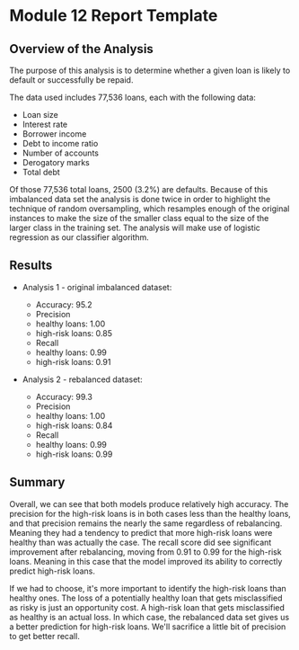 # Module 12 Report Template

## Overview of the Analysis

The purpose of this analysis is to determine whether a given loan is likely to default or successfully be repaid.  
  
The data used includes 77,536 loans, each with the following data:
  * Loan size  
  * Interest rate  
  * Borrower income  
  * Debt to income ratio  
  * Number of accounts  
  * Derogatory marks  
  * Total debt  
  
Of those 77,536 total loans, 2500 (3.2%) are defaults.  Because of this imbalanced data set the analysis is done twice in order to highlight the technique of random oversampling, which resamples enough of the original instances to make the size of the smaller class equal to the size of the larger class in the training set. The analysis will make use of logistic regression as our classifier algorithm.  


## Results  
  
* Analysis 1 - original imbalanced dataset:  
  * Accuracy: 95.2   
  * Precision  
  *   healthy loans: 1.00  
  *   high-risk loans: 0.85  
  * Recall  
  *   healthy loans: 0.99  
  *   high-risk loans: 0.91  

* Analysis 2 - rebalanced dataset:
  * Accuracy: 99.3  
  * Precision  
  *   healthy loans: 1.00  
  *   high-risk loans: 0.84  
  * Recall  
  *   healthy loans: 0.99  
  *   high-risk loans: 0.99  

## Summary  
  
Overall, we can see that both models produce relatively high accuracy. The precision for the high-risk loans is in both cases less than the healthy loans, and that precision remains the nearly the same regardless of rebalancing. Meaning they had a tendency to predict that more high-risk loans were healthy than was actually the case. The recall score did see significant improvement after rebalancing, moving from 0.91 to 0.99 for the high-risk loans. Meaning in this case that the model improved its ability to correctly predict high-risk loans. 
  
If we had to choose, it's more important to identify the high-risk loans than healthy ones. The loss of a potentially healthy loan that gets misclassified as risky is just an opportunity cost. A high-risk loan that gets misclassified as healthy is an actual loss.  In which case, the rebalanced data set gives us a better prediction for high-risk loans. We'll sacrifice a little bit of precision to get better recall.
